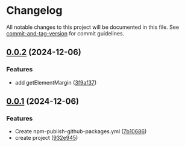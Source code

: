 # Changelog

All notable changes to this project will be documented in this file. See [commit-and-tag-version](https://github.com/absolute-version/commit-and-tag-version) for commit guidelines.

## [0.0.2](https://github.com/fxss5201/expand-element/compare/v0.0.1...v0.0.2) (2024-12-06)


### Features

* add getElementMargin ([3f9af37](https://github.com/fxss5201/expand-element/commit/3f9af3739b9090761fe7cdcc38889fa2091da87b))

## [0.0.1](https://github.com/fxss5201/expand-element/compare/932e94508583978ebdf43bddd1510faaa7feb927...v0.0.1) (2024-12-06)


### Features

* Create npm-publish-github-packages.yml ([7b10686](https://github.com/fxss5201/expand-element/commit/7b106868801e9d36bcf94f49882589a2f9d38d5a))
* create project ([932e945](https://github.com/fxss5201/expand-element/commit/932e94508583978ebdf43bddd1510faaa7feb927))

